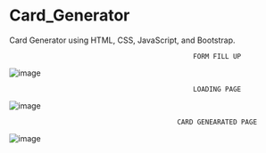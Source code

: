 # Card_Generator
Card Generator using HTML, CSS, JavaScript, and Bootstrap.

                                                  FORM FILL UP
![image](https://user-images.githubusercontent.com/63421462/128163319-0ca2a680-d395-4234-9cf3-c7a96b3cce26.png)

                                                  LOADING PAGE
![image](https://user-images.githubusercontent.com/63421462/128163610-4bfec40e-727f-4bc8-9862-622951c65ed5.png)

                                              CARD GENEARATED PAGE
![image](https://user-images.githubusercontent.com/63421462/128163710-e5bb738b-c0ca-4eda-a9a1-12b9ba087c58.png)
                                              
